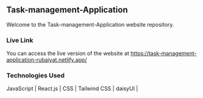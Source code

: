 ## Task-management-Application
Welcome to the Task-management-Application website repository. 

### Live Link
You can access the live version of the website at https://task-management-application-rubaiyat.netlify.app/

### Technologies Used 

JavaScript | React.js | CSS | Tailwind CSS | daisyUI | 
